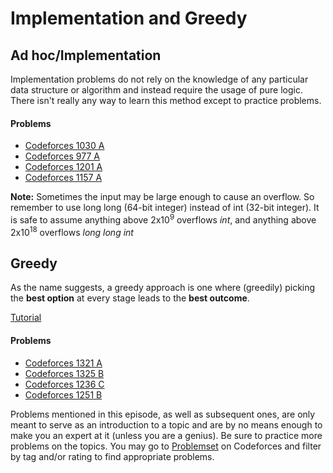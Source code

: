 # Implementation and Greedy

## Ad hoc/Implementation
Implementation problems do not rely on the knowledge of any particular data structure or algorithm and instead require the usage of pure logic. There isn't really any way to learn this method except to practice problems.

#### Problems
* [Codeforces 1030 A](https://codeforces.com/problemset/problem/1030/A)
* [Codeforces 977 A](https://codeforces.com/problemset/problem/977/A)
* [Codeforces 1201 A](https://codeforces.com/problemset/problem/1201/A)
* [Codeforces 1157 A](https://codeforces.com/contest/1157/problem/A)

**Note:** Sometimes the input may be large enough to cause an overflow. So remember to use long long (64-bit integer) instead of int (32-bit integer). It is safe to assume anything above 2x10<sup>9</sup> overflows *int*, and anything above 2x10<sup>18</sup> overflows *long long int*

## Greedy
As the name suggests, a greedy approach is one where (greedily) picking the **best option** at every stage leads to the **best outcome**.

[Tutorial](https://www.hackerearth.com/practice/algorithms/greedy/basics-of-greedy-algorithms/tutorial/)

#### Problems
* [Codeforces 1321 A](https://codeforces.com/problemset/problem/1321/A)
* [Codeforces 1325 B](https://codeforces.com/problemset/problem/1325/B)
* [Codeforces 1236 C](https://codeforces.com/contest/1236/problem/C)
* [Codeforces 1251 B](https://codeforces.com/contest/1251/problem/B)

Problems mentioned in this episode, as well as subsequent ones, are only meant to serve as an introduction to a topic and are by no means enough to make you an expert at it (unless you are a genius). Be sure to practice more problems on the topics. You may go to [Problemset](https://codeforces.com/problemset) on Codeforces and filter by tag and/or rating to find appropriate problems.
